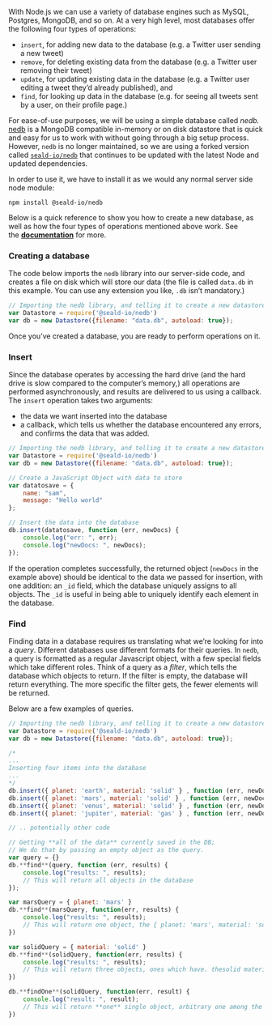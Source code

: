 With Node.js we can use a variety of database engines such as MySQL, Postgres, MongoDB, and so on. At a very high level, most databases offer the following four types of operations:

- `insert`, for adding new data to the database (e.g. a Twitter user sending a new tweet)
- `remove`, for deleting existing data from the database (e.g. a Twitter user removing their tweet)
- `update`, for updating existing data in the database (e.g. a Twitter user editing a tweet they’d already published), and
- `find`, for looking up data in the database (e.g. for seeing all tweets sent by a user, on their profile page.)

For ease-of-use purposes, we will be using a simple database called *nedb.* [nedb](https://www.npmjs.com/package/nedb) is a MongoDB compatible in-memory or on disk datastore that is quick and easy for us to work with without going through a big setup process. However, `nedb` is no longer maintained, so we are using a forked version called [`seald-io/nedb`](https://www.npmjs.com/package/@seald-io/nedb) that continues to be updated with the latest Node and updated dependencies. 

In order to use it, we have to install it as we would any normal server side node module:

```
npm install @seald-io/nedb
```

Below is a quick reference to show you how to create a new database, as well as how the four types of operations mentioned above work. See the [**documentation**](https://github.com/seald/nedb?tab=readme-ov-file#documentation) for more.

### Creating a database

The code below imports the `nedb` library into our server-side code, and creates a file on disk which will store our data (the file is called `data.db` in this example. You can use any extension you like, `.db` isn’t mandatory.)

```jsx
// Importing the nedb library, and telling it to create a new datastore for us.
var Datastore = require('@seald-io/nedb')
var db = new Datastore({filename: "data.db", autoload: true});
```

Once you’ve created a database, you are ready to perform operations on it.

### Insert

Since the database operates by accessing the hard drive (and the hard drive is slow compared to the computer’s memory,) all operations are performed asynchronously, and results are delivered to us using a callback. The `insert` operation takes two arguments: 

- the data we want inserted into the database
- a callback, which tells us whether the database encountered any errors, and confirms the data that was added.

```jsx
// Importing the nedb library, and telling it to create a new datastore for us.
var Datastore = require('@seald-io/nedb')
var db = new Datastore({filename: "data.db", autoload: true});

// Create a JavaScript Object with data to store
var datatosave = {
	name: "sam",
	message: "Hello world"
};

// Insert the data into the database
db.insert(datatosave, function (err, newDocs) {
	console.log("err: ", err);
	console.log("newDocs: ", newDocs);
});
```

If the operation completes successfully, the returned object (`newDocs` in the example above) should be identical to the data we passed for insertion, with one addition: an `_id` field, which the database uniquely assigns to all objects. The `_id` is useful in being able to uniquely identify each element in the database.

### Find

Finding data in a database requires us translating what we’re looking for into a *query*. Different databases use different formats for their queries. In `nedb`, a query is formatted as a regular Javascript object, with a few special fields which take different roles. Think of a query as a *filter*, which tells the database which objects to return. If the filter is empty, the database will return everything. The more specific the filter gets, the fewer elements will be returned.

Below are a few examples of queries.

```jsx
// Importing the nedb library, and telling it to create a new datastore for us.
var Datastore = require('@seald-io/nedb')
var db = new Datastore({filename: "data.db", autoload: true});

/*
...
Inserting four items into the database
...
*/
db.insert({ planet: 'earth', material: 'solid' } , function (err, newDocs) {});
db.insert({ planet: 'mars', material: 'solid' } , function (err, newDocs) {});
db.insert({ planet: 'venus', material: 'solid' } , function (err, newDocs) {});
db.insert({ planet: 'jupiter', material: 'gas' } , function (err, newDocs) {});

// .. potentially other code

// Getting **all of the data** currently saved in the DB; 
// We do that by passing an empty object as the query.
var query = {}
db.**find**(query, function (err, results) {
	console.log("results: ", results);
	// This will return all objects in the database
});

var marsQuery = { planet: 'mars' }
db.**find**(marsQuery, function(err, results) {
	console.log("results: ", results);
	// This will return one object, the { planet: 'mars', material: 'solid' } one.
})

var solidQuery = { material: 'solid' }
db.**find**(solidQuery, function(err, results) {
	console.log("results: ", results);
	// This will return three objects, ones which have. thesolid material attribute.
})

db.**findOne**(solidQuery, function(err, result) {
	console.log("result: ", result);
	// This will return **one** single object, arbitrary one among the solid material ones.
})
```